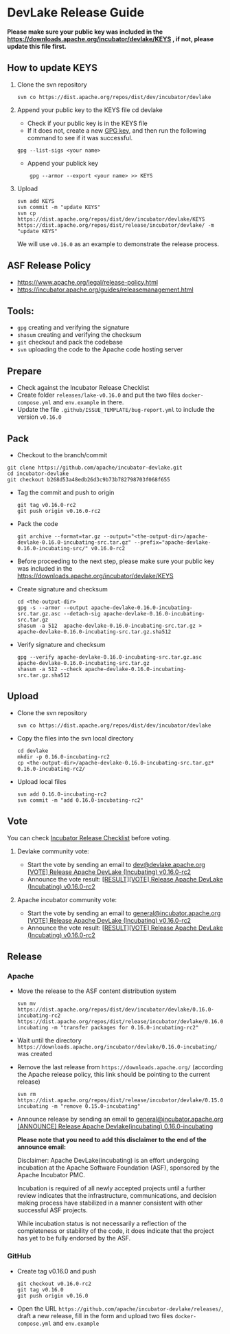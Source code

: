# DevLake Release Guide

**Please make sure your public key was included in the https://downloads.apache.org/incubator/devlake/KEYS , if not, please update this file first.**

## How to update KEYS

1. Clone the svn repository
   ```shell
   svn co https://dist.apache.org/repos/dist/dev/incubator/devlake
   ```
2. Append your public key to the KEYS file
   cd devlake

   - Check if your public key is in the KEYS file
   - If it does not, create a new [GPG key](https://docs.github.com/en/authentication/managing-commit-signature-verification/generating-a-new-gpg-key), and then run the following command to see if it was successful.

   ```shell
   gpg --list-sigs <your name>
   ```

   - Append your publick key

   ```shell
       gpg --armor --export <your name> >> KEYS
   ```

3. Upload
   ```shell
   svn add KEYS
   svn commit -m "update KEYS"
   svn cp https://dist.apache.org/repos/dist/dev/incubator/devlake/KEYS https://dist.apache.org/repos/dist/release/incubator/devlake/ -m "update KEYS"
   ```
   We will use `v0.16.0` as an example to demonstrate the release process.

## ASF Release Policy

- https://www.apache.org/legal/release-policy.html
- https://incubator.apache.org/guides/releasemanagement.html

## Tools:

- `gpg` creating and verifying the signature
- `shasum` creating and verifying the checksum
- `git` checkout and pack the codebase
- `svn` uploading the code to the Apache code hosting server

## Prepare

- Check against the Incubator Release Checklist
- Create folder `releases/lake-v0.16.0` and put the two files `docker-compose.yml` and `env.example` in there.
- Update the file `.github/ISSUE_TEMPLATE/bug-report.yml` to include the version `v0.16.0`

## Pack

- Checkout to the branch/commit

```shell
git clone https://github.com/apache/incubator-devlake.git
cd incubator-devlake
git checkout b268d53a48edb26d3c9b73b782798703f068f655
```

- Tag the commit and push to origin

  ```shell
  git tag v0.16.0-rc2
  git push origin v0.16.0-rc2
  ```

- Pack the code
  ```shell
  git archive --format=tar.gz --output="<the-output-dir>/apache-devlake-0.16.0-incubating-src.tar.gz" --prefix="apache-devlake-0.16.0-incubating-src/" v0.16.0-rc2
  ```
- Before proceeding to the next step, please make sure your public key was included in the https://downloads.apache.org/incubator/devlake/KEYS
- Create signature and checksum
  ```shell
  cd <the-output-dir>
  gpg -s --armor --output apache-devlake-0.16.0-incubating-src.tar.gz.asc --detach-sig apache-devlake-0.16.0-incubating-src.tar.gz
  shasum -a 512  apache-devlake-0.16.0-incubating-src.tar.gz > apache-devlake-0.16.0-incubating-src.tar.gz.sha512
  ```
- Verify signature and checksum
  ```shell
  gpg --verify apache-devlake-0.16.0-incubating-src.tar.gz.asc apache-devlake-0.16.0-incubating-src.tar.gz
  shasum -a 512 --check apache-devlake-0.16.0-incubating-src.tar.gz.sha512
  ```

## Upload

- Clone the svn repository
  ```shell
  svn co https://dist.apache.org/repos/dist/dev/incubator/devlake
  ```
- Copy the files into the svn local directory
  ```shell
  cd devlake
  mkdir -p 0.16.0-incubating-rc2
  cp <the-output-dir>/apache-devlake-0.16.0-incubating-src.tar.gz* 0.16.0-incubating-rc2/
  ```
- Upload local files
  ```shell
  svn add 0.16.0-incubating-rc2
  svn commit -m "add 0.16.0-incubating-rc2"
  ```

## Vote

You can check [Incubator Release Checklist](https://cwiki.apache.org/confluence/display/INCUBATOR/Incubator+Release+Checklist) before voting.

1. Devlake community vote:

   - Start the vote by sending an email to <dev@devlake.apache.org>
     [[VOTE] Release Apache DevLake (Incubating) v0.16.0-rc2](https://lists.apache.org/thread/2v2so22fj9mg5h7jck1opsqhjyc86k06)
   - Announce the vote result:
     [[RESULT][VOTE] Release Apache DevLake (Incubating) v0.16.0-rc2](https://lists.apache.org/thread/wfzzjv53vfxml54098o6dt4913j47d4j)

2. Apache incubator community vote:
   - Start the vote by sending an email to general@incubator.apache.org
     [[VOTE] Release Apache DevLake (Incubating) v0.16.0-rc2](https://lists.apache.org/thread/5dbqc3t2bq7kfqccobrh7j9vqopj030k)
   - Announce the vote result:
     [[RESULT][VOTE] Release Apache DevLake (Incubating) v0.16.0-rc2](https://lists.apache.org/thread/40ktrw42c7hpok7vj33ql6wgdq2mpg92)


## Release

### Apache

- Move the release to the ASF content distribution system
  ```shell
  svn mv https://dist.apache.org/repos/dist/dev/incubator/devlake/0.16.0-incubating-rc2 https://dist.apache.org/repos/dist/release/incubator/devlake/0.16.0-incubating -m "transfer packages for 0.16.0-incubating-rc2"
  ```
- Wait until the directory `https://downloads.apache.org/incubator/devlake/0.16.0-incubating/` was created
- Remove the last release from `https://downloads.apache.org/` (according the Apache release policy, this link should be pointing to the current release)
  ```shell
  svn rm https://dist.apache.org/repos/dist/release/incubator/devlake/0.15.0-incubating -m "remove 0.15.0-incubating"
  ```
- Announce release by sending an email to general@incubator.apache.org
  [[ANNOUNCE] Release Apache Devlake(incubating) 0.16.0-incubating](https://lists.apache.org/thread/czf6p3xtlkq6t8g4q35blkbf2xclsl3p)

  **Please note that you need to add this disclaimer to the end of the announce email:**

  Disclaimer: Apache DevLake(incubating) is an effort undergoing incubation at the Apache
  Software Foundation (ASF), sponsored by the Apache Incubator PMC.

  Incubation is required of all newly accepted projects until a further review
  indicates that the infrastructure, communications, and decision making process
  have stabilized in a manner consistent with other successful ASF projects.

  While incubation status is not necessarily a reflection of the completeness
  or stability of the code, it does indicate that the project has yet to be
  fully endorsed by the ASF.

### GitHub

- Create tag v0.16.0 and push
  ```shell
  git checkout v0.16.0-rc2
  git tag v0.16.0
  git push origin v0.16.0
  ```
- Open the URL `https://github.com/apache/incubator-devlake/releases/`, draft a new release, fill in the form and upload two files `docker-compose.yml` and `env.example`
